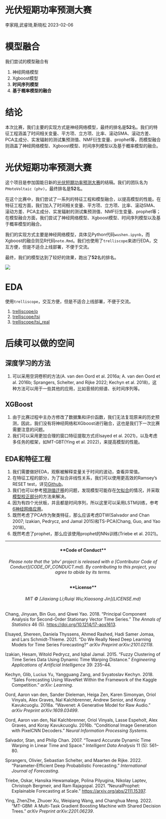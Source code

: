 光伏短期功率预测大赛
================
李家翔,武睿琦,靳晓松
2023-02-06

<!-- README.md is generated from README.Rmd. Please edit that file -->

# 模型融合

我们尝试的模型融合有

1.  神经网络模型
2.  Xgboost模型
3.  **时间序列模型**
4.  **基于概率模型的融合**

# 结论

本次比赛，我们主要的实现方式是神经网络模型，最终的排名是**52**名。我们的特征工程涵盖了时间相关变量、平方项、立方项、比率、滚动SMA、滚动方差、PCA主成分、实发辐射的测试集预测值、NMF衍生变量、prophet等，而模型融合则涵盖了神经网络模型、Xgboost模型、时间序列模型以及基于概率模型的融合。

# 光伏短期功率预测大赛

这个项目是参加国能日新的[光伏短期功率预测大赛](http://www.dcjingsai.com/common/cmpt/%E5%9B%BD%E8%83%BD%E6%97%A5%E6%96%B0%E5%85%89%E4%BC%8F%E5%8A%9F%E7%8E%87%E9%A2%84%E6%B5%8B%E5%A4%A7%E8%B5%9B_%E7%AB%9E%E8%B5%9B%E4%BF%A1%E6%81%AF.html)的结稿。我们的团队名为
`PHotoVoltaic (phv)`，最终排名是**52**名。

在这个比赛中，我们尝试了一系列的特征工程和模型融合，以提高模型的性能。在特征工程方面，我们加入了时间相关变量、平方项、立方项、比率、滚动SMA、滚动方差、PCA主成分、实发辐射的测试集预测值、NMF衍生变量、prophet等；在模型融合方面，我们尝试了神经网络模型、Xgboost模型、时间序列模型以及基于概率模型的融合。

我们的实现方式主要是神经网络模型，具体见Python代码`wushen.ipynb`，而Xgboost的融合则见R代码`note.Rmd`。我们也使用了`trelliscope`来进行EDA，交互方便，但是不适合上线部署，不便于交流。

最终，我们的模型达到了较好的效果，跑出了**52**名的排名。

![](pic/rank.png)<!-- -->

# EDA

使用`trelliscope`，交互方便，但是不适合上线部署，不便于交流。

1.  [trelliscope/p](https://jiaxiangbu.github.io/phv//trelliscope/p/index.html)
2.  [trelliscope/tsi](https://jiaxiangbu.github.io/phv//trelliscope/tsi/index.html)
3.  [trelliscope/tsi_real](https://jiaxiangbu.github.io/phv//trelliscope/tsi_real/index.html)

# 后续可以做的空间

## 深度学习的方法

1.  可以采用空洞卷积的方法(A. van den Oord et al. 2016a; A. van den Oord
    et al. 2016b; Sprangers, Schelter, and Rijke 2022; Kechyn et al.
    2018)，这种方法可以用于一些其他的应用，比如音频的频谱、长时间序列等。

## XGBoost

1.  由于比赛过程中主办方修改了数据集和评价函数，我们无法复现原来的历史预测，因此，我们没有将神经网络和XGboost进行融合，这也是我们下一次比赛需要注意的问题。
2.  我们可以采用更加合理的窗口特征提取方式(Elsayed et al.
    2021)，以及考虑多任务的框架，如MT-GBT(Ying et al.
    2022)，来提高模型的性能。

## EDA和特征工程

1.  我们需要做好EDA，观察被解释变量关于时间的波动，查看异常值。
2.  在特征工程的部分，为了拟合非线性关系，我们可以使用更高效的Ramsey’s
    RESET test，详见[Github](https://github.com/JiaxiangBU/learn_fe)。
3.  我们也可以参考[预测值迁移](https://jiaxiangbu.github.io/channel_valuation/about)的问题，发现模型可能存在[欠拟合](https://jiaxiangbu.github.io/learn_fe/)的情况，并采取[模型校正部分](https://jiaxiangbu.github.io/train_model/learning_notes.html)的方法来解决。
4.  因为有四个光伏板，并且都是时间序列，所以这里可以采用LSTM训练，参考[6神经网络应用](https://jiaxiangbu.github.io/learn_longitudinal_analysis/analysis/introduction-panel-data.html)。
5.  既然考虑了PCA作为聚类特征，那么应该考虑DTW(Salvador and Chan 2007;
    Izakian, Pedrycz, and Jamal 2015)和TS-PCA(Chang, Guo, and Yao
    2018)。
6.  既然考虑了prophet，那么应该使用prophet的NNs训练(Triebe et al.
    2021)。

------------------------------------------------------------------------

<h4 align="center">
**Code of Conduct**
</h4>
<h6 align="center">
Please note that the ‘phv’ project is released with a [Contributor Code
of Conduct](CODE_OF_CONDUCT.md). By contributing to this project, you
agree to abide by its terms.
</h6>
<h4 align="center">
**License**
</h4>
<h6 align="center">
MIT © [Jiaxiang Li;Ruiqi Wu;Xiaosong Jin](LICENSE.md)
</h6>

<div id="refs" class="references csl-bib-body hanging-indent">

<div id="ref-chang2018principal" class="csl-entry">

Chang, Jinyuan, Bin Guo, and Qiwei Yao. 2018. “Principal Component
Analysis for Second-Order Stationary Vector Time Series.” *The Annals of
Statistics* 46 (5). <https://doi.org/10.1214/17-aos1613>.

</div>

<div id="ref-elsayed2021we" class="csl-entry">

Elsayed, Shereen, Daniela Thyssens, Ahmed Rashed, Hadi Samer Jomaa, and
Lars Schmidt-Thieme. 2021. “Do We Really Need Deep Learning Models for
Time Series Forecasting?” *arXiv Preprint arXiv:2101.02118*.

</div>

<div id="ref-izakian2015fuzzy" class="csl-entry">

Izakian, Hesam, Witold Pedrycz, and Iqbal Jamal. 2015. “Fuzzy Clustering
of Time Series Data Using Dynamic Time Warping Distance.” *Engineering
Applications of Artificial Intelligence* 39: 235–44.

</div>

<div id="ref-kechyn2018sales" class="csl-entry">

Kechyn, Glib, Lucius Yu, Yangguang Zang, and Svyatoslav Kechyn. 2018.
“Sales Forecasting Using WaveNet Within the Framework of the Kaggle
Competition.” *arXiv: Learning*.

</div>

<div id="ref-oord2016wavenet" class="csl-entry">

Oord, Aaron van den, Sander Dieleman, Heiga Zen, Karen Simonyan, Oriol
Vinyals, Alex Graves, Nal Kalchbrenner, Andrew Senior, and Koray
Kavukcuoglu. 2016a. “Wavenet: A Generative Model for Raw Audio.” *arXiv
Preprint arXiv:1609.03499*.

</div>

<div id="ref-oord2016conditional" class="csl-entry">

Oord, Aaron van den, Nal Kalchbrenner, Oriol Vinyals, Lasse Espeholt,
Alex Graves, and Koray Kavukcuoglu. 2016b. “Conditional Image Generation
with PixelCNN Decoders.” *Neural Information Processing Systems*.

</div>

<div id="ref-salvador2007toward" class="csl-entry">

Salvador, Stan, and Philip Chan. 2007. “Toward Accurate Dynamic Time
Warping in Linear Time and Space.” *Intelligent Data Analysis* 11 (5):
561–80.

</div>

<div id="ref-sprangers2022parameter" class="csl-entry">

Sprangers, Olivier, Sebastian Schelter, and Maarten de Rijke. 2022.
“Parameter-Efficient Deep Probabilistic Forecasting.” *International
Journal of Forecasting*.

</div>

<div id="ref-triebe2021neuralprophet" class="csl-entry">

Triebe, Oskar, Hansika Hewamalage, Polina Pilyugina, Nikolay Laptev,
Christoph Bergmeir, and Ram Rajagopal. 2021. “NeuralProphet: Explainable
Forecasting at Scale.” <https://arxiv.org/abs/2111.15397>.

</div>

<div id="ref-ying2022mt" class="csl-entry">

Ying, ZhenZhe, Zhuoer Xu, Weiqiang Wang, and Changhua Meng. 2022.
“MT-GBM: A Multi-Task Gradient Boosting Machine with Shared Decision
Trees.” *arXiv Preprint arXiv:2201.06239*.

</div>

</div>
